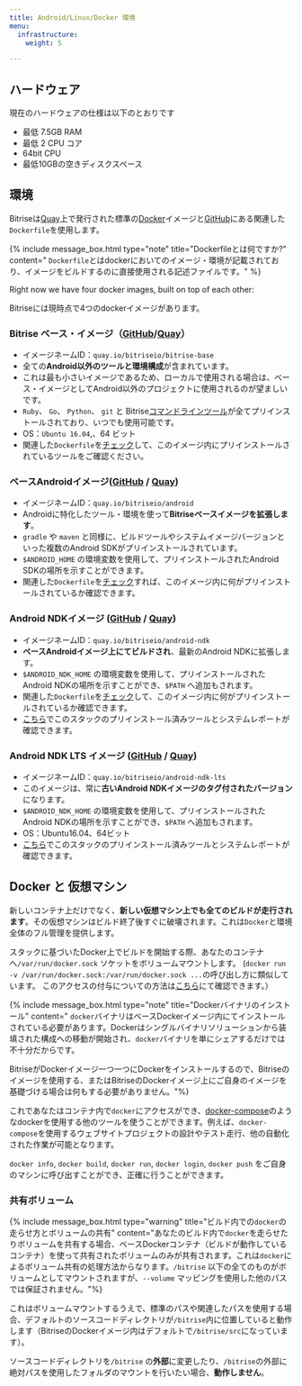 ```yaml
---
title: Android/Linux/Docker 環境
menu:
  infrastructure:
    weight: 5

---
```

## ハードウェア

現在のハードウェアの仕様は以下のとおりです

* 最低 7.5GB RAM
* 最低 2 CPU コア
* 64bit CPU
* 最低10GBの空きディスクスペース

## 環境

Bitriseは[Quay](https://quay.io/organization/bitriseio)上で発行された標準の[Docker](https://quay.io)イメージと[GitHub](https://github.com/bitrise-docker)にある関連した`Dockerfile`を使用します。

{% include message_box.html type="note" title="Dockerfileとは何ですか?" content=" `Dockerfile`とはdockerにおいてのイメージ・環境が記載されており、イメージをビルドするのに直接使用される記述ファイルです。" %}

Right now we have four docker images, built on top of each other:

Bitriseには現時点で4つのdockerイメージがあります。

### Bitrise ベース・イメージ（[GitHub](https://github.com/bitrise-docker/bitrise-base)/[Quay](https://quay.io/repository/bitriseio/bitrise-base)）

* イメージネームID：`quay.io/bitriseio/bitrise-base`
* 全ての**Android以外のツールと環境構成**が含まれています。
* これは最も小さいイメージであるため、ローカルで使用される場合は、ベース・イメージとしてAndroid以外のプロジェクトに使用されるのが望ましいです。
* `Ruby`、 `Go`、 `Python`、 `git` と Bitrise[コマンドラインツール](https://www.bitrise.io/cli)が全てプリインストールされており、いつでも使用可能です。
* OS：`Ubuntu 16.04`,、64 ビット
* 関連した`Dockerfile`を[チェック](https://github.com/bitrise-docker/bitrise-base/blob/master/Dockerfile)して、このイメージ内にプリインストールされているツールをご確認ください。

### ベースAndroidイメージ([GitHub](https://github.com/bitrise-docker/android) / [Quay](https://quay.io/repository/bitriseio/android))

* イメージネームID：`quay.io/bitriseio/android`
* Androidに特化したツール・環境を使って**Bitriseベースイメージを拡張します**。
* `gradle` や `maven` と同様に、ビルドツールやシステムイメージバージョンといった複数のAndroid SDKがプリインストールされています。
* `$ANDROID_HOME` の環境変数を使用して、プリインストールされたAndroid SDKの場所を示すことができます。
* 関連した`Dockerfile`を[チェック](https://github.com/bitrise-docker/bitrise-base/blob/master/Dockerfile)すれば、このイメージ内に何がプリインストールされているか確認できます。

### Android NDKイメージ ([GitHub](https://github.com/bitrise-docker/android-ndk) / [Quay](https://quay.io/repository/bitriseio/android-ndk))

* イメージネームID：`quay.io/bitriseio/android-ndk`
* **ベースAndroidイメージ上にてビルドされ**、最新のAndroid NDKに拡張します。
* `$ANDROID_NDK_HOME` の環境変数を使用して、プリインストールされたAndroid NDKの場所を示すことができ、`$PATH` へ追加もされます。
* 関連した`Dockerfile`を[チェック](https://github.com/bitrise-docker/bitrise-base/blob/master/Dockerfile)して、このイメージ内に何がプリインストールされているか確認できます。
* [こちら](https://github.com/bitrise-io/bitrise.io/blob/master/system_reports/linux-docker-android.log)でこのスタックのプリインストール済みツールとシステムレポートが確認できます。

### Android NDK LTS イメージ ([GitHub](https://github.com/bitrise-docker/android-ndk-lts) / [Quay](https://quay.io/repository/bitriseio/android-ndk-lts))

* イメージネームID：`quay.io/bitriseio/android-ndk-lts`
* このイメージは、常に**古いAndroid NDKイメージのタグ付されたバージョン**になります。
* `$ANDROID_NDK_HOME` の環境変数を使用して、プリインストールされたAndroid NDKの場所を示すことができ、`$PATH` へ追加もされます。
* OS：Ubuntu16.04、64ビット
* [こちら](https://github.com/bitrise-io/bitrise.io/blob/master/system_reports/linux-docker-android-lts.log)でこのスタックのプリインストール済みツールとシステムレポートが確認できます。

## Docker と 仮想マシン

新しいコンテナ上だけでなく、**新しい仮想マシン上でも全てのビルドが走行されます**。その仮想マシンはビルド終了後すぐに破壊されます。これは`Docker`と環境全体のフル管理を提供します。

スタックに基づいたDocker上でビルドを開始する際、あなたのコンテナへ`/var/run/docker.sock` ソケットをボリュームマウントします。 (`docker run -v /var/run/docker.sock:/var/run/docker.sock ...`の呼び出し方に類似しています。 このアクセスの付与についての方法は[こちら](https://jpetazzo.github.io/2015/09/03/do-not-use-docker-in-docker-for-ci/)にて確認できます。）

{% include message_box.html type="note" title="Dockerバイナリのインストール" content=" `docker`バイナリはベースDockerイメージ内にてインストールされている必要があります。Dockerはシングルバイナリソリューションから装填された構成への移動が開始され、`docker`バイナリを単にシェアするだけでは不十分だからです。

BitriseがDockerイメージ一つ一つにDockerをインストールするので、Bitriseのイメージを使用する、またはBitriseのDockerイメージ上にご自身のイメージを基礎づける場合は何もする必要がありません。"%}

これであなたはコンテナ内で`docker`にアクセスができ、[docker-compose](https://docs.docker.com/compose)のようなdockerを使用する他のツールを使うことができます。例えば、`docker-compose`を使用するウェブサイトプロジェクトの設計やテスト走行、他の自動化された作業が可能となります。

`docker info`, `docker build`, `docker run`, `docker login`, `docker push` をご自身のマシンに呼び出すことができ、正確に行うことができます。

### 共有ボリューム

{% include message_box.html type="warning" title="ビルド内での`docker`の走らせ方とボリュームの共有" content="あなたのビルド内で`docker`を走らせたりボリュームを共有する場合、ベースDockerコンテナ（ビルドが動作しているコンテナ）を使って共有されたボリュームのみが共有されます。これは`docker`によるボリューム共有の処理方法からなります。`/bitrise` 以下の全てのものがボリュームとしてマウントされますが、`--volume` マッピングを使用した他のパスでは保証されません。"%}

これはボリュームマウントするうえで、標準のパスや関連したパスを使用する場合、デフォルトのソースコードディレクトリが`/bitrise`内に位置していると動作します（BitriseのDockerイメージ内はデフォルトで`/bitrise/src`になっています）。

ソースコードディレクトリを`/bitrise` の**外部**に変更したり、`/bitrise`の外部に絶対パスを使用したフォルダのマウントを行いたい場合、**動作しません**。